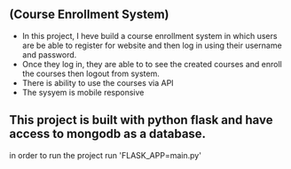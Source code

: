 
## (Course Enrollment System)

- In this project, I heve build a course enrollment system in which users are be able to register for website and then log in using their username and password.
- Once they log in, they are able to to see the created courses and enroll the courses then logout from system.
- There is ability to use the courses via API
- The sysyem is mobile responsive

## This project is built with python flask and have access to mongodb as a database.

in order to run the project run 'FLASK_APP=main.py'
